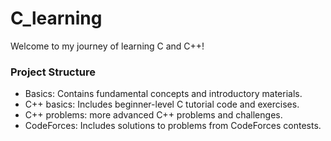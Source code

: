 # C_learning
Welcome to my journey of learning C and C++!

### Project Structure

- Basics: Contains fundamental concepts and introductory materials.
- C++ basics: Includes beginner-level C tutorial code and exercises.
- C++ problems: more advanced C++ problems and challenges.
- CodeForces: Includes solutions to problems from CodeForces contests.

